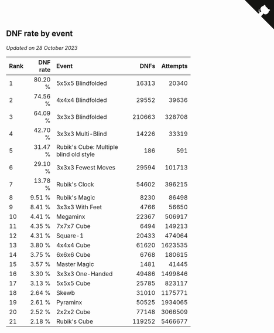 ## DNF rate by event

*Updated on 28 October 2023*

| Rank | DNF rate | Event | DNFs | Attempts |
| :--- | ---: | :--- | ---: | ---: |
| 1 | 80.20 % | 5x5x5 Blindfolded | 16313 | 20340 |
| 2 | 74.56 % | 4x4x4 Blindfolded | 29552 | 39636 |
| 3 | 64.09 % | 3x3x3 Blindfolded | 210663 | 328708 |
| 4 | 42.70 % | 3x3x3 Multi-Blind | 14226 | 33319 |
| 5 | 31.47 % | Rubik's Cube: Multiple blind old style | 186 | 591 |
| 6 | 29.10 % | 3x3x3 Fewest Moves | 29594 | 101713 |
| 7 | 13.78 % | Rubik's Clock | 54602 | 396215 |
| 8 | 9.51 % | Rubik's Magic | 8230 | 86498 |
| 9 | 8.41 % | 3x3x3 With Feet | 4766 | 56650 |
| 10 | 4.41 % | Megaminx | 22367 | 506917 |
| 11 | 4.35 % | 7x7x7 Cube | 6494 | 149213 |
| 12 | 4.31 % | Square-1 | 20433 | 474064 |
| 13 | 3.80 % | 4x4x4 Cube | 61620 | 1623535 |
| 14 | 3.75 % | 6x6x6 Cube | 6768 | 180615 |
| 15 | 3.57 % | Master Magic | 1481 | 41445 |
| 16 | 3.30 % | 3x3x3 One-Handed | 49486 | 1499846 |
| 17 | 3.13 % | 5x5x5 Cube | 25785 | 823117 |
| 18 | 2.64 % | Skewb | 31010 | 1175771 |
| 19 | 2.61 % | Pyraminx | 50525 | 1934065 |
| 20 | 2.52 % | 2x2x2 Cube | 77148 | 3066509 |
| 21 | 2.18 % | Rubik's Cube | 119252 | 5466677 |


<a href="https://github.com/JustinTimeCuber/wca_statistics" class="github-corner" aria-label="View source on Github"><svg width="80" height="80" viewBox="0 0 250 250" style="fill:#151513; color:#fff; position: absolute; top: 0; border: 0; right: 0;" aria-hidden="true"><path d="M0,0 L115,115 L130,115 L142,142 L250,250 L250,0 Z"></path><path d="M128.3,109.0 C113.8,99.7 119.0,89.6 119.0,89.6 C122.0,82.7 120.5,78.6 120.5,78.6 C119.2,72.0 123.4,76.3 123.4,76.3 C127.3,80.9 125.5,87.3 125.5,87.3 C122.9,97.6 130.6,101.9 134.4,103.2" fill="currentColor" style="transform-origin: 130px 106px;" class="octo-arm"></path><path d="M115.0,115.0 C114.9,115.1 118.7,116.5 119.8,115.4 L133.7,101.6 C136.9,99.2 139.9,98.4 142.2,98.6 C133.8,88.0 127.5,74.4 143.8,58.0 C148.5,53.4 154.0,51.2 159.7,51.0 C160.3,49.4 163.2,43.6 171.4,40.1 C171.4,40.1 176.1,42.5 178.8,56.2 C183.1,58.6 187.2,61.8 190.9,65.4 C194.5,69.0 197.7,73.2 200.1,77.6 C213.8,80.2 216.3,84.9 216.3,84.9 C212.7,93.1 206.9,96.0 205.4,96.6 C205.1,102.4 203.0,107.8 198.3,112.5 C181.9,128.9 168.3,122.5 157.7,114.1 C157.9,116.9 156.7,120.9 152.7,124.9 L141.0,136.5 C139.8,137.7 141.6,141.9 141.8,141.8 Z" fill="currentColor" class="octo-body"></path></svg></a><style>.github-corner:hover .octo-arm{animation:octocat-wave 560ms ease-in-out}@keyframes octocat-wave{0%,100%{transform:rotate(0)}20%,60%{transform:rotate(-25deg)}40%,80%{transform:rotate(10deg)}}@media (max-width:500px){.github-corner:hover .octo-arm{animation:none}.github-corner .octo-arm{animation:octocat-wave 560ms ease-in-out}}</style>
